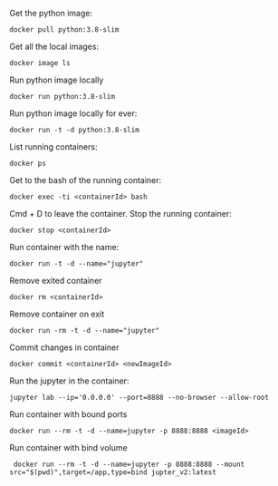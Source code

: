 Get the python image: 
```
docker pull python:3.8-slim
``` 

Get all the local images:
```
docker image ls 
```

Run python image locally 
```
docker run python:3.8-slim
```

Run python image locally for ever: 
```
docker run -t -d python:3.8-slim
```

List running containers:
```
docker ps
```

Get to the bash of the running container:
```
docker exec -ti <containerId> bash
```

Cmd + D to leave the container. Stop the running container:
```
docker stop <containerId>
```

Run container with the name:
```
docker run -t -d --name="jupyter"
```

Remove exited container
```
docker rm <containerId>
```

Remove container on exit 
```
docker run -rm -t -d --name="jupyter"
```

Commit changes in container
```
docker commit <containerId> <newImageId>
````

Run the jupyter in the container:
```
jupyter lab --ip='0.0.0.0' --port=8888 --no-browser --allow-root
```

Run container with bound ports
```
docker run --rm -t -d --name=jupyter -p 8888:8888 <imageId>
```

Run container with bind volume 
```
 docker run --rm -t -d --name=jupyter -p 8888:8888 --mount src="$(pwd)",target=/app,type=bind jupter_v2:latest
```

